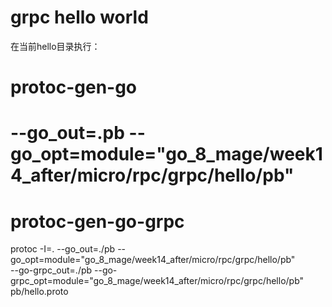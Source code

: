 # grpc hello world

在当前hello目录执行：
# protoc-gen-go
# --go_out=.pb --go_opt=module="go_8_mage/week14_after/micro/rpc/grpc/hello/pb"
# protoc-gen-go-grpc

protoc -I=. --go_out=./pb --go_opt=module="go_8_mage/week14_after/micro/rpc/grpc/hello/pb" \
--go-grpc_out=./pb --go-grpc_opt=module="go_8_mage/week14_after/micro/rpc/grpc/hello/pb" \
pb/hello.proto